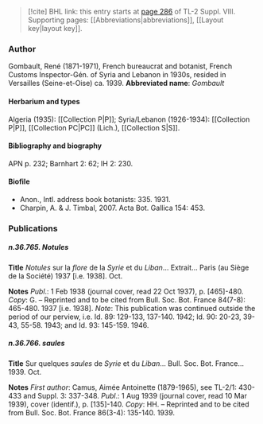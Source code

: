> [!cite] BHL link: this entry starts at [page 286](https://www.biodiversitylibrary.org/page/33258764) of TL-2 Suppl. VIII.
> Supporting pages: [[Abbreviations|abbreviations]], [[Layout key|layout key]].

### Author

Gombault, René (1871-1971), French bureaucrat and botanist, French Customs Inspector-Gén. of Syria and Lebanon in 1930s, resided in Versailles (Seine-et-Oise) ca. 1939. 
**Abbreviated name**: *Gombault*

#### Herbarium and types

Algeria (1935): [[Collection P|P]]; Syria/Lebanon (1926-1934): [[Collection P|P]], [[Collection PC|PC]] (Lich.), [[Collection S|S]].

#### Bibliography and biography

APN p. 232; Barnhart 2: 62; IH 2: 230.

#### Biofile

- Anon., Intl. address book botanists: 335. 1931.
- Charpin, A. & J. Timbal, 2007. Acta Bot. Gallica 154: 453.

### Publications

##### n.36.765. Notules

**Title**
*Notules* sur la *flore* de la *Syrie* et du *Liban*... Extrait... Paris (au Siège de la Société) 1937 \[i.e. 1938\]. Oct.

**Notes**
*Publ*.: 1 Feb 1938 (journal cover, read 22 Oct 1937), p. \[465\]-480. *Copy*: G. – Reprinted and to be cited from Bull. Soc. Bot. France 84(7-8): 465-480. 1937 \[i.e. 1938\].
*Note*: This publication was continued outside the period of our perview, i.e. Id. 89: 129-133, 137-140. 1942; Id. 90: 20-23, 39-43, 55-58. 1943; and Id. 93: 145-159. 1946.

##### n.36.766. saules

**Title**
Sur quelques *saules* de *Syrie* et du *Liban*... Bull. Soc. Bot. France... 1939. Oct.

**Notes**
*First author*: Camus, Aimée Antoinette (1879-1965), see TL-2/1: 430-433 and Suppl. 3: 337-348.
*Publ*.: 1 Aug 1939 (journal cover, read 10 Mar 1939), cover (identif.), p. \[135\]-140. *Copy*: HH. – Reprinted and to be cited from Bull. Soc. Bot. France 86(3-4): 135-140. 1939.

